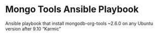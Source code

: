 Mongo Tools Ansible Playbook
===

Ansible playbook that install mongodb-org-tools ~2.6.0 on any Ubuntu version after 9.10 “Karmic”
